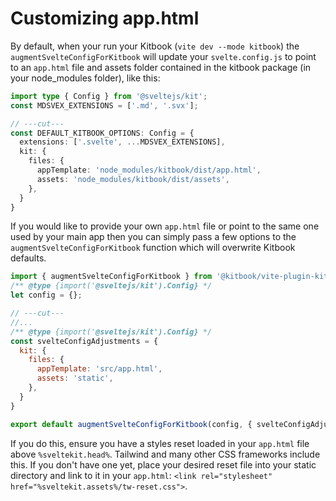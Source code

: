 # Customizing app.html

By default, when your run your Kitbook (`vite dev --mode kitbook`) the `augmentSvelteConfigForKitbook` will update your `svelte.config.js` to point to an `app.html` file and assets folder contained in the kitbook package (in your node_modules folder), like this: 

```ts twoslash {5-6}
import type { Config } from '@sveltejs/kit';
const MDSVEX_EXTENSIONS = ['.md', '.svx'];

// ---cut---
const DEFAULT_KITBOOK_OPTIONS: Config = {
  extensions: ['.svelte', ...MDSVEX_EXTENSIONS],
  kit: {
    files: {
      appTemplate: 'node_modules/kitbook/dist/app.html',
      assets: 'node_modules/kitbook/dist/assets',
    },
  }
}
```

If you would like to provide your own `app.html` file or point to the same one used by your main app then you can simply pass a few options to the `augmentSvelteConfigForKitbook` function which will overwrite Kitbook defaults.

```js twoslash title="svelte.config.js" {6-7, 12}
import { augmentSvelteConfigForKitbook } from '@kitbook/vite-plugin-kitbook'; 
/** @type {import('@sveltejs/kit').Config} */
let config = {};

// ---cut---
//...
/** @type {import('@sveltejs/kit').Config} */
const svelteConfigAdjustments = {
  kit: {
    files: {
      appTemplate: 'src/app.html',
      assets: 'static',
    },
  }
}

export default augmentSvelteConfigForKitbook(config, { svelteConfigAdjustments });

```

If you do this, ensure you have a styles reset loaded in your `app.html` file above `%sveltekit.head%`. Tailwind and many other CSS frameworks include this. If you don't have one yet, place your desired reset file into your static directory and link to it in your `app.html`: `<link rel="stylesheet" href="%sveltekit.assets%/tw-reset.css">`.